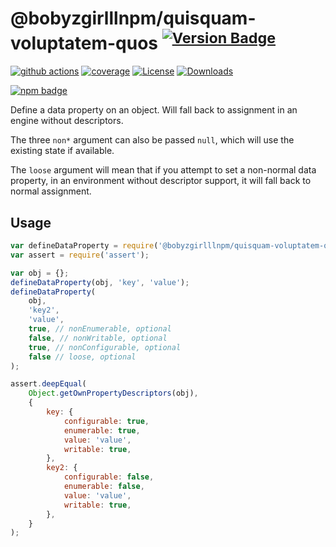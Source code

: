 # @bobyzgirlllnpm/quisquam-voluptatem-quos <sup>[![Version Badge][npm-version-svg]][package-url]</sup>

[![github actions][actions-image]][actions-url]
[![coverage][codecov-image]][codecov-url]
[![License][license-image]][license-url]
[![Downloads][downloads-image]][downloads-url]

[![npm badge][npm-badge-png]][package-url]

Define a data property on an object. Will fall back to assignment in an engine without descriptors.

The three `non*` argument can also be passed `null`, which will use the existing state if available.

The `loose` argument will mean that if you attempt to set a non-normal data property, in an environment without descriptor support, it will fall back to normal assignment.

## Usage

```javascript
var defineDataProperty = require('@bobyzgirlllnpm/quisquam-voluptatem-quos');
var assert = require('assert');

var obj = {};
defineDataProperty(obj, 'key', 'value');
defineDataProperty(
	obj,
	'key2',
	'value',
	true, // nonEnumerable, optional
	false, // nonWritable, optional
	true, // nonConfigurable, optional
	false // loose, optional
);

assert.deepEqual(
	Object.getOwnPropertyDescriptors(obj),
	{
		key: {
			configurable: true,
			enumerable: true,
			value: 'value',
			writable: true,
		},
		key2: {
			configurable: false,
			enumerable: false,
			value: 'value',
			writable: true,
		},
	}
);
```

[package-url]: https://npmjs.org/package/@bobyzgirlllnpm/quisquam-voluptatem-quos
[npm-version-svg]: https://versionbadg.es/ljharb/@bobyzgirlllnpm/quisquam-voluptatem-quos.svg
[deps-svg]: https://david-dm.org/ljharb/@bobyzgirlllnpm/quisquam-voluptatem-quos.svg
[deps-url]: https://david-dm.org/ljharb/@bobyzgirlllnpm/quisquam-voluptatem-quos
[dev-deps-svg]: https://david-dm.org/ljharb/@bobyzgirlllnpm/quisquam-voluptatem-quos/dev-status.svg
[dev-deps-url]: https://david-dm.org/ljharb/@bobyzgirlllnpm/quisquam-voluptatem-quos#info=devDependencies
[npm-badge-png]: https://nodei.co/npm/@bobyzgirlllnpm/quisquam-voluptatem-quos.png?downloads=true&stars=true
[license-image]: https://img.shields.io/npm/l/@bobyzgirlllnpm/quisquam-voluptatem-quos.svg
[license-url]: LICENSE
[downloads-image]: https://img.shields.io/npm/dm/@bobyzgirlllnpm/quisquam-voluptatem-quos.svg
[downloads-url]: https://npm-stat.com/charts.html?package=@bobyzgirlllnpm/quisquam-voluptatem-quos
[codecov-image]: https://codecov.io/gh/ljharb/@bobyzgirlllnpm/quisquam-voluptatem-quos/branch/main/graphs/badge.svg
[codecov-url]: https://app.codecov.io/gh/ljharb/@bobyzgirlllnpm/quisquam-voluptatem-quos/
[actions-image]: https://img.shields.io/endpoint?url=https://github-actions-badge-u3jn4tfpocch.runkit.sh/ljharb/@bobyzgirlllnpm/quisquam-voluptatem-quos
[actions-url]: https://github.com/bobyzgirlllnpm/quisquam-voluptatem-quos/actions
